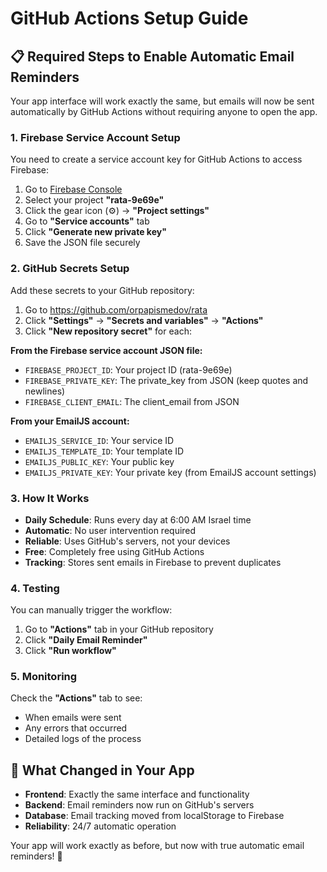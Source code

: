 # GitHub Actions Setup Guide

## 📋 Required Steps to Enable Automatic Email Reminders

Your app interface will work exactly the same, but emails will now be sent automatically by GitHub Actions without requiring anyone to open the app.

### 1. Firebase Service Account Setup

You need to create a service account key for GitHub Actions to access Firebase:

1. Go to [Firebase Console](https://console.firebase.google.com/)
2. Select your project **"rata-9e69e"**
3. Click the gear icon (⚙️) → **"Project settings"**
4. Go to **"Service accounts"** tab
5. Click **"Generate new private key"**
6. Save the JSON file securely

### 2. GitHub Secrets Setup

Add these secrets to your GitHub repository:

1. Go to https://github.com/orpapismedov/rata
2. Click **"Settings"** → **"Secrets and variables"** → **"Actions"**
3. Click **"New repository secret"** for each:

**From the Firebase service account JSON file:**
- `FIREBASE_PROJECT_ID`: Your project ID (rata-9e69e)
- `FIREBASE_PRIVATE_KEY`: The private_key from JSON (keep quotes and newlines)
- `FIREBASE_CLIENT_EMAIL`: The client_email from JSON

**From your EmailJS account:**
- `EMAILJS_SERVICE_ID`: Your service ID
- `EMAILJS_TEMPLATE_ID`: Your template ID  
- `EMAILJS_PUBLIC_KEY`: Your public key
- `EMAILJS_PRIVATE_KEY`: Your private key (from EmailJS account settings)

### 3. How It Works

- **Daily Schedule**: Runs every day at 6:00 AM Israel time
- **Automatic**: No user intervention required
- **Reliable**: Uses GitHub's servers, not your devices
- **Free**: Completely free using GitHub Actions
- **Tracking**: Stores sent emails in Firebase to prevent duplicates

### 4. Testing

You can manually trigger the workflow:
1. Go to **"Actions"** tab in your GitHub repository
2. Click **"Daily Email Reminder"** 
3. Click **"Run workflow"**

### 5. Monitoring

Check the **"Actions"** tab to see:
- When emails were sent
- Any errors that occurred
- Detailed logs of the process

## 🔧 What Changed in Your App

- **Frontend**: Exactly the same interface and functionality
- **Backend**: Email reminders now run on GitHub's servers
- **Database**: Email tracking moved from localStorage to Firebase
- **Reliability**: 24/7 automatic operation

Your app will work exactly as before, but now with true automatic email reminders! 🎉
